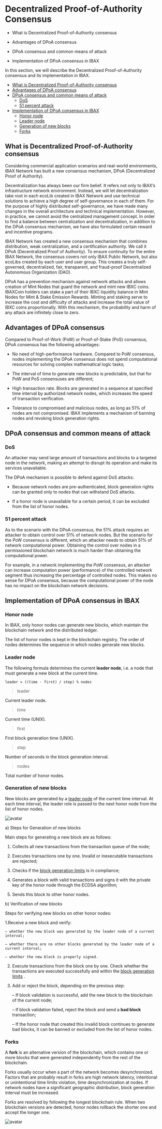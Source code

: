 
# Decentralized Proof-of-Authority Consensus

* What is Decentralized Proof-of-Authority consensus

* Advantages of DPoA consensus

* DPoA consensus and common means of attack

* Implementation of DPoA consensus in IBAX

In this section, we will describe the Decentralized Proof-of-Authority consensus and its implementation in IBAX. 


 - [What is Decentralized Proof-of-Authority consensus](#what-is-decentralized-proof-of-authority-consensus)
  - [Advantages of DPoA consensus](#advantages-of-dpoa-consensus)
  - [DPoA consensus and common means of attack](#dpoa-consensus-and-common-means-of-attack)
    - [DoS](#dos)
    - [51 percent attack](#percent-attack-51)
  - [Implementation of DPoA consensus in IBAX](#implementation-of-dpoa-consensus-in-ibax)
    - [Honor node](#honor-node)
    - [Leader node](#leader-node)
    - [Generation of new blocks](#generation-of-new-blocks)
    - [Forks](#forks)

## What is Decentralized Proof-of-Authority consensus

Considering commercial application scenarios and real-world environments, IBAX Network has built a new consensus mechanism, DPoA (Decentralized Proof of Authority). 

Decentralization has always been our firm belief. It refers not only to IBAX’s infrastructure network environment. Instead, we will let decentralization take root in each ecoLib created in IBAX Network and use technical solutions to achieve a high degree of self-governance in each of them. For the purpose of highly distributed self-governance, we have made many changes in the overall architecture and technical implementation. However, in practice, we cannot avoid the centralized management concept. In order to find a balance between centralization and decentralization, in addition to the DPoA consensus mechanism, we have also formulated certain reward and incentive programs.

IBAX Network has created a new consensus mechanism that combines distribution, weak centralization, and a certification authority. We call it DPoA (Decentralized Proof of Authority). To ensure continuity for the entire IBAX Network, the consensus covers not only IBAX Public Network, but also ecoLibs created by each user and user group. This creates a truly self-governed, decentralized, fair, transparent, and fraud-proof Decentralized Autonomous Organization (DAO). 

DPoA has a prevention mechanism against network attacks and allows creation of Mint Nodes that guard the network and mint new IBXC coins. IBAXCoin holders can stake a part of their IBXC liquidity balance in Mint Nodes for Mint & Stake Emission Rewards. Minting and staking serve to increase the cost and difficulty of attacks and increase the total value of IBXC coins proportionally. With this mechanism, the probability and harm of any attack are infinitely close to zero. 


## Advantages of DPoA consensus

Compared to Proof-of-Work (PoW) or Proof-of-Stake (PoS) consensus, DPoA consensus has the following advantages:

* No need of high-performance hardware. Compared to PoW consensus, nodes implementing the DPoA consensus does not spend computational resources for solving complex mathematical logic tasks;

* The interval of time to generate new blocks is predictable, but that for  PoW and PoS consensuses are different;

* High transaction rate. Blocks are generated in a sequence at specified time interval by authorized network nodes, which increases the speed of transaction verification.

* Tolerance to compromised and malicious nodes, as long as 51% of nodes are not compromised. IBAX implements a mechanism of banning nodes and revoking block generation rights.

## DPoA consensus and common means of attack

### DoS

An attacker may send large amount of transactions and blocks to a targeted node in the network, making an attempt to disrupt its operation and make its services unavailable.

The DPoA mechanism is possible to defend against DoS attacks:

* Because network nodes are pre-authenticated, block generation rights can be granted only to nodes that can withstand DoS attacks.

* If a honor node is unavailable for a certain period, it can be excluded from the list of honor nodes.

### <spn id = "percent-attack-51">51 percent attack</span>

As to the scenario with the DPoA consensus, the 51% attack requires an attacker to obtain control over 51% of network nodes. But the scenario for the PoW consensus is different, which an attacker needs to obtain 51% of network computational power. Obtaining the control over nodes in a permissioned blockchain network is much harder than obtaining the computational power.

For example, in a network implementing the PoW consensus, an attacker can increase computation power (performance) of the controlled network segment thus increasing the percentage of controlled nodes. This makes no sense for DPoA consensus, because the computational power of the node has no impact on the blockchain network decisions.

## Implementation of DPoA consensus in IBAX

### Honor node

In IBAX, only honor nodes can generate new blocks, which maintain the blockchain network and the distributed ledger.

The list of honor nodes is kept in the blockchain registry. The order of nodes determines the sequence in which nodes generate new blocks.

### Leader node

The following formula determines the current **leader node**, i.e. a node that must generate a new block at the current time.

```
leader = ((time - first) / step) % nodes
```

> leader

Current leader node.

> time

Current time (UNIX).

> first

First block generation time (UNIX).

> step

Number of seconds in the block generation interval.

> nodes

Total number of honor nodes.

### Generation of new blocks

New blocks are generated by a [leader node](#leader-node) of the current time interval. At each time interval, the leader role is passed to the next honor node from the list of honor nodes.

![avatar](/block-generation.png)

a) Steps for Generation of new blocks

Main steps for generating a new block are as follows:

1. Collects all new transactions from the transaction queue of the node;

2. Executes transactions one by one. Invalid or inexecutable transactions are rejected;

3. Checks if the [block generation limits](../reference/platform-parameters.md#configure-the-generation-of-blocks) is in compliance; 

4. Generates a block with valid transactions and signs it with the private key of the honor node through the ECDSA algorithm;

5. Sends this block to other honor nodes.

b) Verification of new blocks

Steps for verifying new blocks on other honor nodes:

1.Receive a new block and verify:

    – whether the new block was generated by the leader node of a current interval;

    – whether there are no other blocks generated by the leader node of a current interval;

    – whether the new block is properly signed. 

2. Execute transactions from the block one by one. Check whether the transactions are executed successfully and within the [block generation limits](../reference/platform-parameters.md#configure-the-generation-of-blocks) .

3. Add or reject the block, depending on the previous step:

    – If block validation is successful, add the new block to the blockchain of the current node;

    – If block validation failed, reject the block and send a **bad block** transaction;

    – If the honor node that created this invalid block continues to generate bad blocks, it can be banned or excluded from the list of honor nodes.

### Forks

A **fork** is an alternative version of the blockchain, which contains one or more blocks that were generated independently from the rest of the blockchain.

Forks usually occur when a part of the network becomes desynchronized. Factors that are probably result in forks are high network latency, intentional or unintentional time limits violation, time desynchronization at nodes. If network nodes have a significant geographic distribution, block generation interval must be increased.

Forks are resolved by following the longest blockchain rule. When two blockchain versions are detected, honor nodes rollback the shorter one and accept the longer one. 

![avatar](/block-fork-resolution.png)